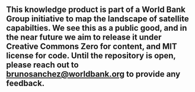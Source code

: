 ## This knowledge product is part of a World Bank Group initiative to map the landscape of satellite capabilties. We see this as a public good, and in the near future we aim to release it under Creative Commons Zero for content, and MIT license for code. Until the repository is open, please reach out to brunosanchez@worldbank.org to provide any feedback.
